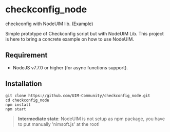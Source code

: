 # checkconfig_node
checkconfig with NodeUIM lib. (Example)

Simple prototype of Checkconfig script but with NodeUIM Lib. This project is here to bring a concrete example on how to use NodeUIM.

## Requirement 

- NodeJS v7.7.0 or higher (for async functions support).

## Installation 

```
git clone https://github.com/UIM-Community/checkconfig_node.git
cd checkconfig_node
npm install
npm start 
```

> **Intermediate state**: NodeUIM is not setup as npm package, you have to put manually 'nimsoft.js' at the root!
